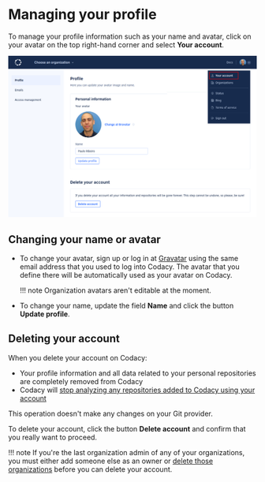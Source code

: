 # Managing your profile

To manage your profile information such as your name and avatar, click on your avatar on the top right-hand corner and select **Your account**.

![Managing your profile](images/profile.png)

## Changing your name or avatar

-   To change your avatar, sign up or log in at [Gravatar](https://en.gravatar.com/) using the same email address that you used to log into Codacy. The avatar that you define there will be automatically used as your avatar on Codacy.

    !!! note
        Organization avatars aren't editable at the moment.

-   To change your name, update the field **Name** and click the button **Update profile**.

## Deleting your account

When you delete your account on Codacy:

-   Your profile information and all data related to your personal repositories are completely removed from Codacy
-   Codacy will [stop analyzing any repositories added to Codacy using your account](../faq/troubleshooting/why-did-codacy-stop-commenting-on-pull-requests.md)<!--NOTE See https://github.com/codacy/docs/pull/1354#discussion_r950190842 for more context -->

This operation doesn't make any changes on your Git provider.

To delete your account, click the button **Delete account** and confirm that you <span class="skip-vale">really</span> want to proceed.

!!! note
    If you're the last organization admin of any of your organizations, you must either add someone else as an owner or [delete those organizations](../organizations/what-are-organizations.md#deleting-an-organization) before you can delete your account.
